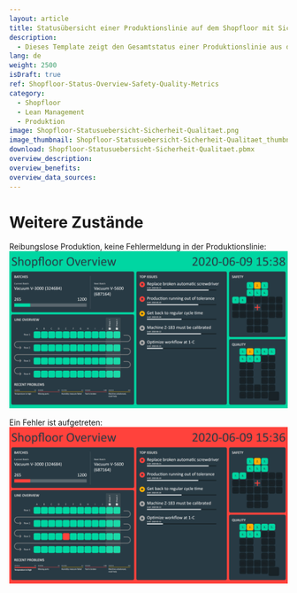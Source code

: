 ```yaml
---
layout: article
title: Statusübersicht einer Produktionslinie auf dem Shopfloor mit Sicherheits- und Qualitätskennzahlen
description: 
  - Dieses Template zeigt den Gesamtstatus einer Produktionslinie aus der Vogelperspektive, sowie Informationen über den aktuellen Auftragsstatus. Auch aktuelle Probleme und zu erledigende Aufgaben können direkt abgelesen werden. Ergänzend finden sich hier nützliche Informationen über das erreichte Qualitätsniveau des aktuellen Monats und Kennzahlen zur Sicherheit, dargestellt als Sicherheitskreuz. Die Kombination dieser Elemente bietet auf dem Shopfloor eine einfache Übersicht über relevante Informationen.
lang: de
weight: 2500
isDraft: true
ref: Shopfloor-Status-Overview-Safety-Quality-Metrics
category:
  - Shopfloor
  - Lean Management
  - Produktion
image: Shopfloor-Statusuebersicht-Sicherheit-Qualitaet.png
image_thumbnail: Shopfloor-Statusuebersicht-Sicherheit-Qualitaet_thumbnail.png
download: Shopfloor-Statusuebersicht-Sicherheit-Qualitaet.pbmx
overview_description:
overview_benefits:
overview_data_sources:
---
```

# Weitere Zustände

Reibungslose Produktion, keine Fehlermeldung in der Produktionslinie:
![image_live](Shopfloor-Status-Overview-Safety-Quality-Metrics-OK.png)


Ein Fehler ist aufgetreten:
![image_live](Shopfloor-Status-Overview-Safety-Quality-Metrics-Error.png)